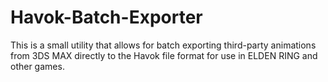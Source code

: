 # Havok-Batch-Exporter

This is a small utility that allows for batch exporting third-party animations from 3DS MAX directly to the Havok file format for use in ELDEN RING and other games.
